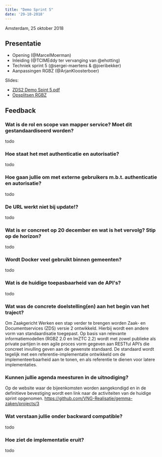 ```yaml
---
title: "Demo Sprint 5"
date: '29-10-2018'
---
```

Amsterdam, 25 oktober 2018

## Presentatie

- Opening (@MarcelMoerman)
- Inleiding (@TCIMEddy ter vervanging van @ehotting)
- Techniek sprint 5 (@sergei-maertens & @joeribekker)
- Aanpassingen RGBZ (@ArjanKloosterboer)

Slides:

* [ZDS2 Demo Spint 5.pdf](/community/bestanden/zds2-demo-sprint-5.pdf)
* [Opsplitsen RGBZ](/community/bestanden/opsplitsen-rgbz.pdf)

## Feedback

### Wat is de rol en scope van mapper service? Moet dit gestandaardiseerd worden? ###
todo

### Hoe staat het met authenticatie en autorisatie? ###
todo

### Hoe gaan jullie om met externe gebruikers m.b.t. authenticatie en autorisatie? ###
todo

### De URL werkt niet bij update!? ###
todo

### Wat is er concreet op 20 december en wat is het vervolg? Stip op de horizon? ###
todo

### Wordt Docker veel gebruikt binnen gemeenten? ###
todo

### Wat is de huidige toepasbaarheid van de API's? ###
todo

### Wat was de concrete doelstelling(en) aan het begin van het traject? ###
Om Zaakgericht Werken een stap verder te brengen worden Zaak- en Documentservices (ZDS) versie 2 ontwikkeld. Hierbij wordt een andere vorm van standaardisatie toegepast. Op basis van relevante informatiemodellen (RGBZ 2.0 en ImZTC 2.2) wordt met zowel publieke als private partijen in een agile proces vorm gegeven aan RESTful API’s die concreet invulling geven aan de gewenste standaard. De standaard wordt tegelijk met een referentie-implementatie ontwikkeld om de implementeerbaarheid aan te tonen, en als referentie te dienen voor latere implementaties.

### Kunnen jullie agenda meesturen in de uitnodiging? ###
Op de website waar de bijeenkomsten worden aangekondigd en in de definitieve bevestiging wordt een link naar de activiteiten van de huidige sprint opgenomen. https://github.com/VNG-Realisatie/gemma-zaken/projects/3

### Wat verstaan jullie onder backward compatible? ###
todo

### Hoe ziet de implementatie eruit? ###
todo
